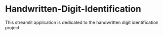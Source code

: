 # Handwritten-Digit-Identification
This streamlit application is dedicated to the handwritten digit identification project. 
